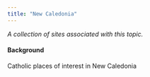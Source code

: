 ```yaml
---
title: "New Caledonia"
---
```



*A collection of sites associated with this topic.*

#### Background

Catholic places of interest in New Caledonia


